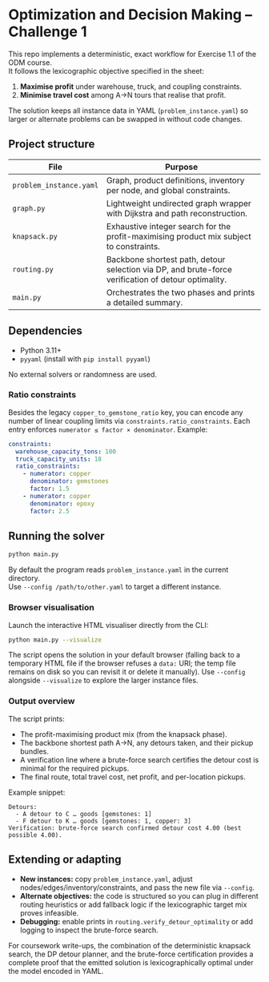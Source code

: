 # Optimization and Decision Making – Challenge 1

This repo implements a deterministic, exact workflow for Exercise 1.1 of the ODM course.  
It follows the lexicographic objective specified in the sheet:

1. **Maximise profit** under warehouse, truck, and coupling constraints.
2. **Minimise travel cost** among A→N tours that realise that profit.

The solution keeps all instance data in YAML (`problem_instance.yaml`) so larger or alternate problems can be swapped in without code changes.

## Project structure

| File | Purpose |
| --- | --- |
| `problem_instance.yaml` | Graph, product definitions, inventory per node, and global constraints. |
| `graph.py` | Lightweight undirected graph wrapper with Dijkstra and path reconstruction. |
| `knapsack.py` | Exhaustive integer search for the profit-maximising product mix subject to constraints. |
| `routing.py` | Backbone shortest path, detour selection via DP, and brute-force verification of detour optimality. |
| `main.py` | Orchestrates the two phases and prints a detailed summary. |

## Dependencies

- Python 3.11+
- `pyyaml` (install with `pip install pyyaml`)

No external solvers or randomness are used.

### Ratio constraints

Besides the legacy `copper_to_gemstone_ratio` key, you can encode any number of linear coupling limits via `constraints.ratio_constraints`. Each entry enforces
`numerator ≤ factor × denominator`. Example:

```yaml
constraints:
  warehouse_capacity_tons: 100
  truck_capacity_units: 18
  ratio_constraints:
    - numerator: copper
      denominator: gemstones
      factor: 1.5
    - numerator: copper
      denominator: epoxy
      factor: 2.5
```

## Running the solver

```bash
python main.py
```

By default the program reads `problem_instance.yaml` in the current directory.  
Use `--config /path/to/other.yaml` to target a different instance.

### Browser visualisation

Launch the interactive HTML visualiser directly from the CLI:

```bash
python main.py --visualize
```

The script opens the solution in your default browser (falling back to a temporary HTML file if the browser refuses a `data:` URI; the temp file remains on disk so you can revisit it or delete it manually). Use `--config` alongside `--visualize` to explore the larger instance files.

### Output overview

The script prints:

- The profit-maximising product mix (from the knapsack phase).
- The backbone shortest path A→N, any detours taken, and their pickup bundles.
- A verification line where a brute-force search certifies the detour cost is minimal for the required pickups.
- The final route, total travel cost, net profit, and per-location pickups.

Example snippet:

```
Detours:
  - A detour to C … goods [gemstones: 1]
  - F detour to K … goods [gemstones: 1, copper: 3]
Verification: brute-force search confirmed detour cost 4.00 (best possible 4.00).
```

## Extending or adapting

- **New instances:** copy `problem_instance.yaml`, adjust nodes/edges/inventory/constraints, and pass the new file via `--config`.
- **Alternate objectives:** the code is structured so you can plug in different routing heuristics or add fallback logic if the lexicographic target mix proves infeasible.
- **Debugging:** enable prints in `routing.verify_detour_optimality` or add logging to inspect the brute-force search.

For coursework write-ups, the combination of the deterministic knapsack search, the DP detour planner, and the brute-force certification provides a complete proof that the emitted solution is lexicographically optimal under the model encoded in YAML.
